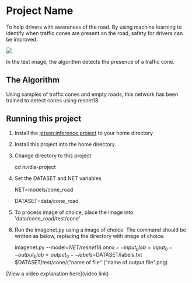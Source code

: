 # Project Name

To help drivers with awareness of the road. By using machine learning to identify when traffic cones are present on the road, safety for drivers can be improved.

![](https://user-images.githubusercontent.com/95560015/175785847-53bd1812-1fe9-47db-a4d1-d44d1699cdf3.png)


In the test image, the algorithm detects the presence of a traffic cone.


## The Algorithm

Using samples of traffic cones and empty roads, this network has been trained to detect cones using resnet18. 

## Running this project

1. Install the [jetson inference project]([url](https://github.com/dusty-nv/jetson-inference)) to your home directory

2. Install this project into the home directory.

3. Change directory to this project 

   cd nvidia-project

4. Set the DATASET and NET variables

   NET=models/cone_road

   DATASET=data/cone_road

5. To process image of choice, place the image into 'data/cone_road/test/cone'
6. Run the imagenet.py using a image of choice. The command should be written as below, replacing the directory with image of choice.
 
   imagenet.py --model=$NET/resnet18.onnx --input_blob=input_0 --output_blob=output_0 --labels=$DATASET/labels.txt $DATASET/test/cone/("name of file"  ("name of output file".png)


[View a video explanation here](video link)
